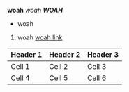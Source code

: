 **woah**
_woah_
**_WOAH_**
* woah
1. woah
[woah link](https://idealab.asu.edu)

| Header 1 | Header 2 | Header 3 |
|----------|----------|----------|
| Cell 1   | Cell 2   | Cell 3   |
| Cell 4   | Cell 5   | Cell 6   |
